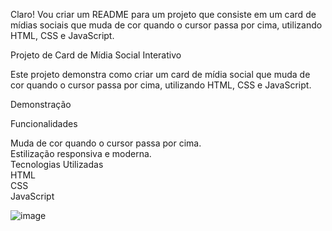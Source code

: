 
Claro! Vou criar um README para um projeto que consiste em um card de mídias sociais que muda de cor quando o cursor passa por cima, utilizando HTML, CSS e JavaScript.

Projeto de Card de Mídia Social Interativo

Este projeto demonstra como criar um card de mídia social que muda de cor quando o cursor passa por cima, utilizando HTML, CSS e JavaScript.

Demonstração

Funcionalidades

Muda de cor quando o cursor passa por cima.<br>
Estilização responsiva e moderna.<br>
Tecnologias Utilizadas
<br>
HTML<br>
CSS<br>
JavaScript<br>

![image](https://github.com/vieiraadev/Cards/assets/164572708/f5a7a57f-b3ee-49b0-8c85-ea42f7d692e2)

